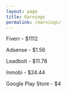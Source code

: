 ```yaml
---
layout: page
title: Earnings
permalink: /earnings/
---
```


Fiverr - $1112

Adsense - $1.56

Leadbolt - $11.78

Inmobi - $24.44

Google Play Store - $4
